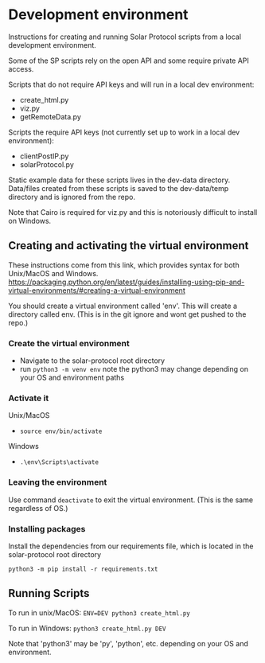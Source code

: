 # Development environment

Instructions for creating and running Solar Protocol scripts from a local development environment.

Some of the SP scripts rely on the open API and some require private API access. 

Scripts that do not require API keys and will run in a local dev environment:
* create_html.py
* viz.py
* getRemoteData.py

Scripts the require API keys (not currently set up to work in a local dev environment):
* clientPostIP.py
* solarProtocol.py

Static example data for these scripts lives in the dev-data directory. Data/files created from these scripts is saved to the dev-data/temp directory and is ignored from the repo.

Note that Cairo is required for viz.py and this is notoriously difficult to install on Windows.


## Creating and activating the virtual environment

These instructions come from this link, which provides syntax for both Unix/MacOS and Windows.
https://packaging.python.org/en/latest/guides/installing-using-pip-and-virtual-environments/#creating-a-virtual-environment

You should create a virtual environment called 'env'. This will create a directory called env. (This is in the git ignore and wont get pushed to the repo.)

### Create the virtual environment

* Navigate to the solar-protocol root directory
*  run `python3 -m venv env` note the python3 may change depending on your OS and environment paths

### Activate it

Unix/MacOS
* `source env/bin/activate`

Windows
* `.\env\Scripts\activate`

### Leaving the environment

Use command `deactivate` to exit the virtual environment. (This is the same regardless of OS.)

### Installing packages

Install the dependencies from our requirements file, which is located in the solar-protocol root directory

`python3 -m pip install -r requirements.txt`

## Running Scripts

To run in unix/MacOS:
`ENV=DEV python3 create_html.py`

To run in Windows:
`python3 create_html.py DEV`

Note that 'python3' may be 'py', 'python', etc. depending on your OS and environment.